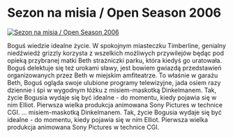 Sezon na misia / Open Season 2006 
=============
[![Sezon na misia / Open Season 2006 ](http://vidos.pl/images/player.gif)](http://vidos.pl/sezon-na-misia-open-season-2006)

 Boguś wiedzie idealne życie. W spokojnym miasteczku Timberline, genialny niedźwiedź grizzly korzysta z wszelkich możliwych przywilejów będąc pod opieką przybranej matki Beth strażniczki parku, która kiedyś go uratowała. Boguś delektuje się też urokami sławy, jest bowiem gwiazdą przedstawień organizowanych przez Beth w miejskim amfiteatrze. To właśnie w garażu Beth, Boguś ogląda swoje ulubione programy telewizyjne, jada osiem razy dziennie i śpi w wygodnym łóżku z misiem-maskotką Dinkelmanem. Tak, życie Bogusia wydaje się być idealne - do momentu, kiedy pojawia się w nim Elliot. Pierwsza wielka produkcja animowana Sony Pictures w technice CGI.   ... misiem-maskotką Dinkelmanem. Tak, życie Bogusia wydaje się być idealne - do momentu, kiedy pojawia się w nim Elliot. Pierwsza wielka produkcja animowana Sony Pictures w technice CGI.
